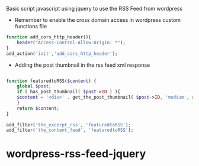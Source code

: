Basic script javascript using jquery to use the RSS Feed from wordpress 

- Remember to enable the cross domain access in wordpress custom functions file

```php
function add_cors_http_header(){
    header("Access-Control-Allow-Origin: *");
}
add_action('init','add_cors_http_header');  
```

- Adding the post thumbnail in the rss feed xml response 

```php

function featuredtoRSS($content) {
    global $post;
    if ( has_post_thumbnail( $post->ID ) ){
    $content = '<div>' . get_the_post_thumbnail( $post->ID, 'medium', array( 'style' => 'margin-bottom: 15px;' ) ) . '</div>' . $content;
    }
    return $content;
}
 
add_filter('the_excerpt_rss', 'featuredtoRSS');
add_filter('the_content_feed', 'featuredtoRSS');

```

# wordpress-rss-feed-jquery
